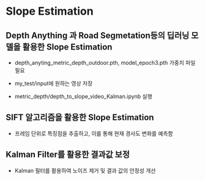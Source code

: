 # Slope Estimation

## Depth Anything 과 Road Segmetation등의 딥러닝 모델을 활용한 Slope Estimation

 - depth_anyting_metric_depth_outdoor.pth, model_epoch3.pth 가중치 파일 필요
  
 - my_test/input에 원하는 영상 저장
 - metric_depth/depth_to_slope_video_Kalman.ipynb 실행

## SIFT 알고리즘을 활용한 Slope Estimation

 - 프레임 단위로 특징점을 추출하고, 이를 통해 현재 경사도 변화를 예측함


## Kalman Filter를 활용한 결과값 보정

 - Kalman 필터를 활용하여 노이즈 제거 및 결과 값의 안정성 개선
